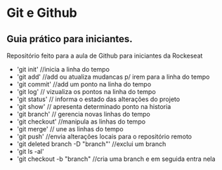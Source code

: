# Git e Github

## Guia prático para iniciantes.

Repositório feito para a aula de Github para iniciantes da Rockeseat

- 'git init' //inicia a linha do tempo
- 'git add' //add ou atualiza mudancas p/ irem para a linha do tempo
- 'git commit' //add um ponto na linha do tempo
- 'git log' // vizualiza os pontos na linha do tempo
- 'git status' // informa o estado das alterações do projeto
- 'git show' // apresenta determinado ponto na historia
- 'git branch' // gerencia novas linhas do tempo
- 'git checkout' //manipula as linhas do tempo
- 'git merge' // une as linhas do tempo
- 'git push' //envia alterações locais para o repositório remoto
-  'git deleted branch -D "branch"' //exclui um branch
- 'git ls -al'
- 'git checkout -b "branch" //cria uma branch e em seguida entra nela
